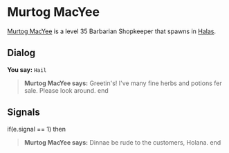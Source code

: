 # Murtog MacYee



[Murtog MacYee](/npc/29043) is a level 35 Barbarian Shopkeeper that spawns in [Halas](/zone/29).



## Dialog

**You say:** `Hail`



>**Murtog MacYee says:** Greetin's! I've many fine herbs and potions fer sale. Please look around.
end



## Signals

if(e.signal == 1) then


>**Murtog MacYee says:** Dinnae be rude to the customers, Holana.
end





